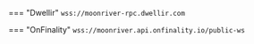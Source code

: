 === "Dwellir"
    ```
    wss://moonriver-rpc.dwellir.com
    ```

=== "OnFinality"
    ```
    wss://moonriver.api.onfinality.io/public-ws
    ```
